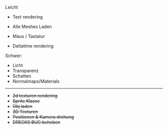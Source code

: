 Leicht
* Text rendering
* Alle Meshes Laden

* Maus / Tastatur
* Deltatime rendering

Schwer:
<br>

* Licht
* Transparenz
* Schatten
* Normalmaps/Materials
---
* ~~2d texturen rendering~~
* ~~Sprite Klasse~~
* ~~Obj laden~~
* ~~3D Texturen~~
* ~~Positionen & Kamera drehung~~
* ~~DRECKS BUG beheben~~